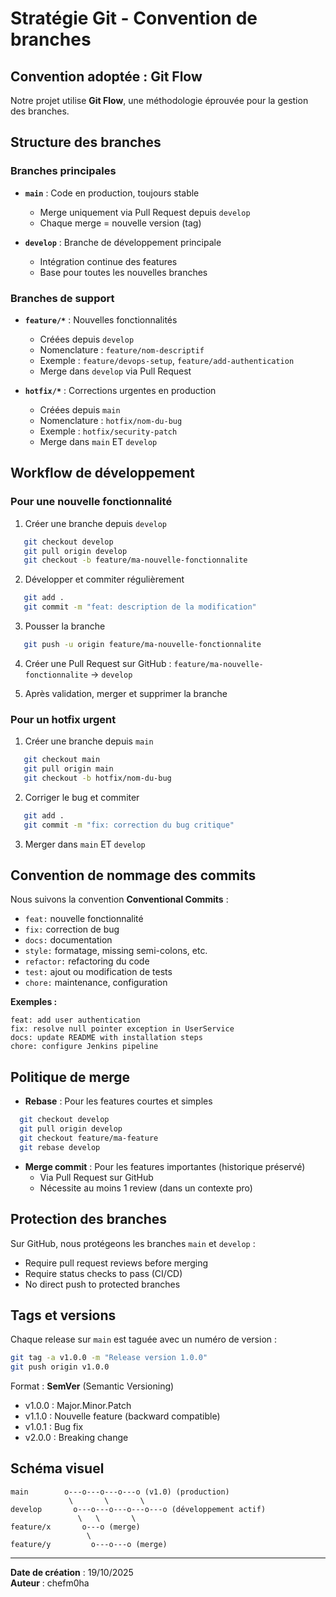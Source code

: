 # Stratégie Git - Convention de branches

## Convention adoptée : Git Flow

Notre projet utilise **Git Flow**, une méthodologie éprouvée pour la gestion des branches.

## Structure des branches

### Branches principales

- **`main`** : Code en production, toujours stable
    - Merge uniquement via Pull Request depuis `develop`
    - Chaque merge = nouvelle version (tag)

- **`develop`** : Branche de développement principale
    - Intégration continue des features
    - Base pour toutes les nouvelles branches

### Branches de support

- **`feature/*`** : Nouvelles fonctionnalités
    - Créées depuis `develop`
    - Nomenclature : `feature/nom-descriptif`
    - Exemple : `feature/devops-setup`, `feature/add-authentication`
    - Merge dans `develop` via Pull Request

- **`hotfix/*`** : Corrections urgentes en production
    - Créées depuis `main`
    - Nomenclature : `hotfix/nom-du-bug`
    - Exemple : `hotfix/security-patch`
    - Merge dans `main` ET `develop`

## Workflow de développement

### Pour une nouvelle fonctionnalité

1. Créer une branche depuis `develop`
```bash
   git checkout develop
   git pull origin develop
   git checkout -b feature/ma-nouvelle-fonctionnalite
```

2. Développer et commiter régulièrement
```bash
   git add .
   git commit -m "feat: description de la modification"
```

3. Pousser la branche
```bash
   git push -u origin feature/ma-nouvelle-fonctionnalite
```

4. Créer une Pull Request sur GitHub : `feature/ma-nouvelle-fonctionnalite` → `develop`

5. Après validation, merger et supprimer la branche

### Pour un hotfix urgent

1. Créer une branche depuis `main`
```bash
   git checkout main
   git pull origin main
   git checkout -b hotfix/nom-du-bug
```

2. Corriger le bug et commiter
```bash
   git add .
   git commit -m "fix: correction du bug critique"
```

3. Merger dans `main` ET `develop`

## Convention de nommage des commits

Nous suivons la convention **Conventional Commits** :

- `feat:` nouvelle fonctionnalité
- `fix:` correction de bug
- `docs:` documentation
- `style:` formatage, missing semi-colons, etc.
- `refactor:` refactoring du code
- `test:` ajout ou modification de tests
- `chore:` maintenance, configuration

**Exemples :**
```
feat: add user authentication
fix: resolve null pointer exception in UserService
docs: update README with installation steps
chore: configure Jenkins pipeline
```

## Politique de merge

- **Rebase** : Pour les features courtes et simples
```bash
  git checkout develop
  git pull origin develop
  git checkout feature/ma-feature
  git rebase develop
```

- **Merge commit** : Pour les features importantes (historique préservé)
    - Via Pull Request sur GitHub
    - Nécessite au moins 1 review (dans un contexte pro)

## Protection des branches

Sur GitHub, nous protégeons les branches `main` et `develop` :
- Require pull request reviews before merging
- Require status checks to pass (CI/CD)
- No direct push to protected branches

## Tags et versions

Chaque release sur `main` est taguée avec un numéro de version :
```bash
git tag -a v1.0.0 -m "Release version 1.0.0"
git push origin v1.0.0
```

Format : **SemVer** (Semantic Versioning)
- v1.0.0 : Major.Minor.Patch
- v1.1.0 : Nouvelle feature (backward compatible)
- v1.0.1 : Bug fix
- v2.0.0 : Breaking change

## Schéma visuel
```
main        o---o---o---o---o (v1.0) (production)
             \       \       \
develop       o---o---o---o---o---o (développement actif)
               \   \       \
feature/x       o---o (merge)
                 \
feature/y         o---o---o (merge)
```

---

**Date de création** : 19/10/2025  
**Auteur** : chefm0ha  